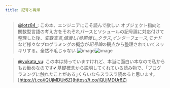 ```yaml
---
title: 記号と再帰
---
```



 > 
 > [@lotz84\_](https://twitter.com/lotz84_/status/1525025123949940736): この本、エンジニアにこそ読んで欲しい
 > オブジェクト指向と関数型言語の考え方をそれぞれパースとソシュールの記号論に対応付けて整理した後、*変数宣言*,*値渡し*/*参照渡し*,*クラス*,*インターフェース*,*モナド*など様々なプログラミングの概念が*記号論*の観点から整理されていてスッキリする。全然不毛じゃない
 > ![image](https://pbs.twimg.com/media/FSn39QMaAAAPwkl.jpg)![image](https://pbs.twimg.com/media/FSn3-plaIAAWCVy.png)

 > 
 > [@yukata_yu](https://twitter.com/yukata_yu/status/1525186677672554496?s=21&t=cdOlwurYMZtz_5c3Cgq2zw): この本は持っていますけれど、本当に面白い本なので私からもお勧めなのです💕
 > 基礎概念から説明してくれている読み物で、｢プログラミングに触れたことがある｣くらいならスラスラ読めると思います。 [https://t.co/iQUjMDUr6Z](https://t.co/iQUjMDUr6Z)
